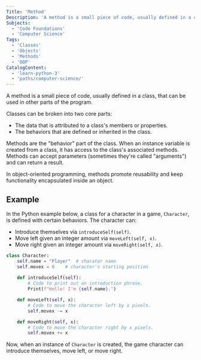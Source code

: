 ```yaml
---
Title: 'Method'
Description: 'A method is a small piece of code, usually defined in a class, that can be used outside the class and in other parts of the program.'
Subjects:
  - 'Code Foundations'
  - 'Computer Science'
Tags:
  - 'Classes'
  - 'Objects'
  - 'Methods'
  - 'OOP'
CatalogContent:
  - 'learn-python-3'
  - 'paths/computer-science/'
---
```


A method is a small piece of code, usually defined in a class, that can be used in other parts of the program.

Classes can be broken into two core parts:

- The data that is attributed to a class's members or properties.
- The behaviors that are defined or inherited in the class.

Methods are the "behavior" part of the class. When an instance variable is created from a class, it has access to the class's associated methods. Methods can accept parameters (sometimes they're called "arguments") and can return a result.

In object-oriented programming, methods promote reusability and keep functionality encapsulated inside an object.

## Example

In the Python example below, a class for a character in a game, `Character`, is defined with certain behaviors. The character can:

- Introduce themselves via `introduceSelf(self)`.
- Move left given an integer amount via `moveLeft(self, x)`.
- Move right given an integer amount via `moveRight(self, x)`.

```py
class Character:
    self.name = "Player"  # charater name
    self.movex = 0    # character's starting position
    
    def introduceSelf(self):
        # Code to print out an introduction phrase.
        Print(f"Hello! I'm {self.name}.")

    def moveLeft(self, x):
        # Code to move the character left by x pixels.
        self.movex -= x

    def moveRight(self, x):
        # Code to move the character right by x pixels.
        self.movex += x
```

Now, when an instance of `Character` is created, the game character can introduce themselves, move left, or move right.
